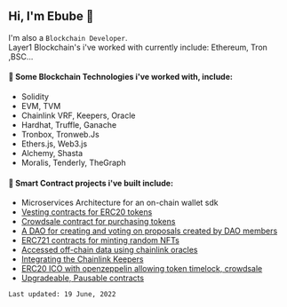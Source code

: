 ## Hi, I'm Ebube 👋

I'm also a `Blockchain Developer`.<br/>
Layer1 Blockchain's i've worked with currently include: Ethereum, Tron ,BSC...

#### 🔭 Some Blockchain Technologies i've worked with, include:
 -  Solidity
 -  EVM, TVM
 -  Chainlink VRF, Keepers, Oracle
 -  Hardhat, Truffle, Ganache
 -  Tronbox, Tronweb.Js
 -  Ethers.js, Web3.js
 -  Alchemy, Shasta
 -  Moralis, Tenderly, TheGraph

#### 🌱 Smart Contract projects i've built include:
* Microservices Architecture for an on-chain wallet sdk
* [Vesting contracts for ERC20 tokens](https://github.com/okorieebube/token-ico-v3/blob/main/contracts/TokenTimeLock.sol)
* [Crowdsale contract for purchasing tokens](https://github.com/okorieebube/token-ico-v3/blob/main/contracts/LinkTokenCrowdsale.sol)
* [A DAO for creating and voting on proposals created by DAO members](https://github.com/okorieebube/mars-dao)
* [ERC721 contracts for minting random NFTs](https://github.com/okorieebube/buildspace-nfts-contracts/blob/main/contracts/MyEpicNFT.sol)
* [Accessed off-chain data using chainlink oracles](https://github.com/okorieebube/chainlink-data-feeds/blob/main/contracts/PriceConsumer.sol)
* [Integrating the Chainlink Keepers](https://github.com/okorieebube/chainlink-data-feeds/blob/main/contracts/KeepersCounter.sol)
* [ERC20 ICO with openzeppelin allowing token timelock, crowdsale](https://github.com/okorieebube/olympusdao-fork-task)
* [Upgradeable, Pausable contracts](https://github.com/okorieebube/theia-protocol-challenge)


`Last updated: 19 June, 2022`